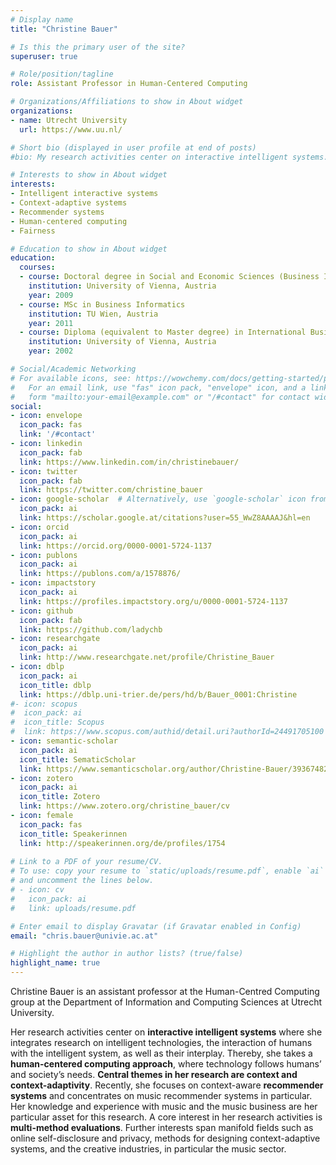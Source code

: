 ```yaml
---
# Display name
title: "Christine Bauer"

# Is this the primary user of the site?
superuser: true

# Role/position/tagline
role: Assistant Professor in Human-Centered Computing

# Organizations/Affiliations to show in About widget
organizations:
- name: Utrecht University
  url: https://www.uu.nl/

# Short bio (displayed in user profile at end of posts)
#bio: My research activities center on interactive intelligent systems. A central theme in my research are context and context-adaptivity. Currently, I focus on context-aware (music) recommender systems.

# Interests to show in About widget
interests:
- Intelligent interactive systems
- Context-adaptive systems
- Recommender systems
- Human-centered computing
- Fairness

# Education to show in About widget
education:
  courses:
  - course: Doctoral degree in Social and Economic Sciences (Business Informatics)
    institution: University of Vienna, Austria
    year: 2009
  - course: MSc in Business Informatics
    institution: TU Wien, Austria
    year: 2011
  - course: Diploma (equivalent to Master degree) in International Business Administration
    institution: University of Vienna, Austria
    year: 2002

# Social/Academic Networking
# For available icons, see: https://wowchemy.com/docs/getting-started/page-builder/#icons
#   For an email link, use "fas" icon pack, "envelope" icon, and a link in the
#   form "mailto:your-email@example.com" or "/#contact" for contact widget.
social:
- icon: envelope
  icon_pack: fas
  link: '/#contact'
- icon: linkedin
  icon_pack: fab
  link: https://www.linkedin.com/in/christinebauer/
- icon: twitter
  icon_pack: fab
  link: https://twitter.com/christine_bauer
- icon: google-scholar  # Alternatively, use `google-scholar` icon from `ai` icon pack // fasgraduation-cap
  icon_pack: ai
  link: https://scholar.google.at/citations?user=55_WwZ8AAAAJ&hl=en
- icon: orcid
  icon_pack: ai
  link: https://orcid.org/0000-0001-5724-1137
- icon: publons
  icon_pack: ai
  link: https://publons.com/a/1578876/
- icon: impactstory
  icon_pack: ai
  link: https://profiles.impactstory.org/u/0000-0001-5724-1137
- icon: github
  icon_pack: fab
  link: https://github.com/ladychb
- icon: researchgate
  icon_pack: ai
  link: http://www.researchgate.net/profile/Christine_Bauer
- icon: dblp
  icon_pack: ai
  icon_title: dblp
  link: https://dblp.uni-trier.de/pers/hd/b/Bauer_0001:Christine
#- icon: scopus
#  icon_pack: ai
#  icon_title: Scopus
#  link: https://www.scopus.com/authid/detail.uri?authorId=24491705100
- icon: semantic-scholar
  icon_pack: ai
  icon_title: SematicScholar
  link: https://www.semanticscholar.org/author/Christine-Bauer/39367482
- icon: zotero
  icon_pack: ai
  icon_title: Zotero
  link: https://www.zotero.org/christine_bauer/cv
- icon: female
  icon_pack: fas
  icon_title: Speakerinnen
  link: http://speakerinnen.org/de/profiles/1754
        
# Link to a PDF of your resume/CV.
# To use: copy your resume to `static/uploads/resume.pdf`, enable `ai` icons in `params.toml`, 
# and uncomment the lines below.
# - icon: cv
#   icon_pack: ai
#   link: uploads/resume.pdf

# Enter email to display Gravatar (if Gravatar enabled in Config)
email: "chris.bauer@univie.ac.at"

# Highlight the author in author lists? (true/false)
highlight_name: true
---
```



Christine Bauer is an assistant professor at the Human-Centred Computing group at the Department of Information and Computing Sciences at Utrecht University.

Her research activities center on **interactive intelligent systems** where she integrates research on intelligent technologies, the interaction of humans with the intelligent system, as well as their interplay. Thereby, she takes a **human-centered computing approach**, where technology follows humans’ and society’s needs. **Central themes in her research are context and context-adaptivity**. Recently, she focuses on context-aware **recommender systems** and concentrates on music recommender systems in particular. Her knowledge and experience with music and the music business are her particular asset for this research.
A core interest in her research activities is **multi-method evaluations**. Further interests span manifold fields such as online self-disclosure and privacy, methods for designing context-adaptive systems, and the creative industries, in particular the music sector.


<!--{{< icon name="download" pack="fas" >}} Download my {{< staticref "uploads/demo_resume.pdf" "newtab" >}}resumé{{< /staticref >}}. -->
